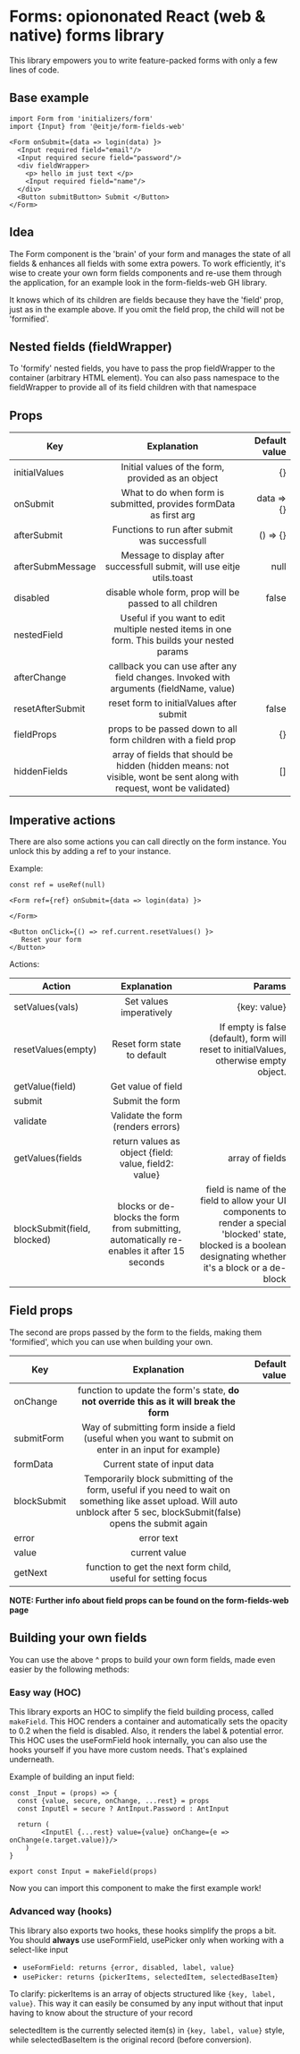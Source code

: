 # Forms: opiononated React (web & native) forms library

This library empowers you to write feature-packed forms with only a few lines of code.

## Base example

```
import Form from 'initializers/form'
import {Input} from '@eitje/form-fields-web'

<Form onSubmit={data => login(data) }>
  <Input required field="email"/>
  <Input required secure field="password"/>
  <div fieldWrapper>
    <p> hello im just text </p>
    <Input required field="name"/>
  </div>
  <Button submitButton> Submit </Button>
</Form>
```             

## Idea

The Form component is the 'brain' of your form and manages the state of all fields & enhances all fields with some extra powers. 
To work efficiently, it's wise to create your own form fields components and re-use them through the application, 
for an example look in the form-fields-web GH library.

It knows which of its children are fields because they have the 'field' prop, just as in the example above. 
If you omit the field prop, the child will not be 'formified'. 

## Nested fields (fieldWrapper)

To 'formify' nested fields, you have to pass the prop fieldWrapper to the container (arbitrary HTML element). You can also pass namespace to the fieldWrapper to provide all of its field children with that namespace

## Props

| Key        | Explanation           | Default value  | 
| ------------- |:-------------:| -----:|
| initialValues     | Initial values of the form, provided as an object | {}  |
| onSubmit    | What to do when form is submitted, provides formData as first arg     | data => {}    |
| afterSubmit | Functions to run after submit was successfull    | () => {}  |
| afterSubmMessage | Message to display after successfull submit, will use eitje utils.toast | null
| disabled | disable whole form, prop will be passed to all children    | false    |
| nestedField | Useful if you want to edit multiple nested items in one form. This builds your nested params  |     |
| afterChange | callback you can use after any field changes. Invoked with arguments (fieldName, value)  |    |
| resetAfterSubmit | reset form to initialValues after submit | false |
| fieldProps | props to be passed down to all form children with a field prop | {} |
| hiddenFields | array of fields that should be hidden (hidden means: not visible, wont be sent along with request, wont be validated) | [] |


## Imperative actions

There are also some actions you can call directly on the form instance. You unlock this by adding a ref to your instance.

Example:

```
const ref = useRef(null)

<Form ref={ref} onSubmit={data => login(data) }>

</Form>

<Button onClick={() => ref.current.resetValues() }> 
   Reset your form
</Button>
```

Actions:

| Action        | Explanation           | Params  |
| ------------- |:-------------:| -----:|
| setValues(vals)     | Set values imperatively   | {key: value}   |
| resetValues(empty) | Reset form state to default    | If empty is false (default), form will reset to initialValues, otherwise empty object.   |
| getValue(field)    |  Get value of field |  |
| submit | Submit the form     |     |
| validate | Validate the form (renders errors) |     |
| getValues(fields | return values as object {field: value, field2: value} | array of fields
| blockSubmit(field, blocked) | blocks or de-blocks the form from submitting, automatically re-enables it after 15 seconds | field is name of the field to allow your UI components to render a special 'blocked' state, blocked is a boolean designating whether it's a block or a de-block



## Field props



The second are props passed by the form to the fields, making them 'formified', which you can use when building your own. 

| Key        | Explanation           | Default value  |
| ------------- |:-------------:| -----:|
| onChange     | function to update the form's state, **do not override this as it will break the form** |   |
| submitForm    | Way of submitting form inside a field (useful when you want to submit on enter in an input for example)     |   |
| formData | Current state of input data    |     |
| blockSubmit | Temporarily block submitting of the form, useful if you need to wait on something like asset upload. Will auto unblock after 5 sec, blockSubmit(false) opens the submit again     |     |
| error | error text |     |
| value | current value |     |
| getNext | function to get the next form child, useful for setting focus |     |



__NOTE: Further info about field props can be found on the form-fields-web page__ 



## Building your own fields

You can use the above ^ props to build your own form fields, made even easier by the following methods:

### Easy way (HOC)

This library exports an HOC to  simplify the field building process, called `makeField`. 
This HOC renders a container and automatically sets the opacity to 0.2 when the field is disabled. Also, it renders the label & potential error.
This HOC uses the useFormField hook internally, you can also use the hooks yourself if you have more custom needs. That's explained underneath.


Example of building an input field:

```
const _Input = (props) => {
  const {value, secure, onChange, ...rest} = props
  const InputEl = secure ? AntInput.Password : AntInput

  return (
        <InputEl {...rest} value={value} onChange={e => onChange(e.target.value)}/>
    )
}

export const Input = makeField(props) 
```

Now you can import this component to make the first example work! 

### Advanced way (hooks)

This library also exports two hooks, these hooks simplify the props a bit.
You should __always__ use useFormField, usePicker only when working with a select-like input

- `useFormField: returns {error, disabled, label, value} `
- `usePicker: returns {pickerItems, selectedItem, selectedBaseItem}`

To clarify: pickerItems is an array of objects structured like `{key, label, value}`.
This way it can easily be consumed by any input without that input having to know about the structure of your record

selectedItem is the currently selected item(s) in `{key, label, value}` style, while selectedBaseItem is the original record (before conversion).







